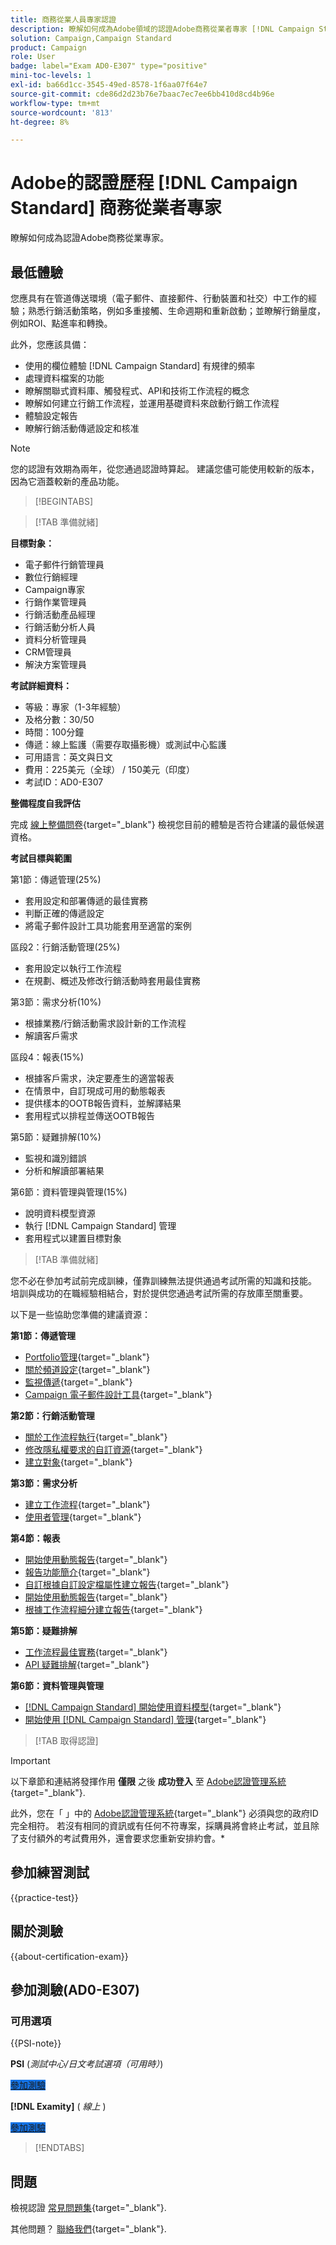 ```yaml
---
title: 商務從業人員專家認證
description: 瞭解如何成為Adobe領域的認證Adobe商務從業者專家 [!DNL Campaign Standard]
solution: Campaign,Campaign Standard
product: Campaign
role: User
badge: label="Exam AD0-E307" type="positive"
mini-toc-levels: 1
exl-id: ba66d1cc-3545-49ed-8578-1f6aa07f64e7
source-git-commit: cde86d2d23b76e7baac7ec7ee6bb410d8cd4b96e
workflow-type: tm+mt
source-wordcount: '813'
ht-degree: 8%

---
```


# Adobe的認證歷程 [!DNL Campaign Standard] 商務從業者專家

瞭解如何成為認證Adobe商務從業專家。

## 最低體驗

您應具有在管道傳送環境（電子郵件、直接郵件、行動裝置和社交）中工作的經驗；熟悉行銷活動策略，例如多重接觸、生命週期和重新啟動；並瞭解行銷量度，例如ROI、點進率和轉換。

此外，您應該具備：

* 使用的欄位體驗 [!DNL Campaign Standard] 有規律的頻率
* 處理資料檔案的功能
* 瞭解關聯式資料庫、觸發程式、API和技術工作流程的概念
* 瞭解如何建立行銷工作流程，並運用基礎資料來啟動行銷工作流程
* 體驗設定報告
* 瞭解行銷活動傳遞設定和核准

>[!NOTE]
>
>您的認證有效期為兩年，從您通過認證時算起。 建議您儘可能使用較新的版本，因為它涵蓋較新的產品功能。

>[!BEGINTABS]

>[!TAB 準備就緒]

**目標對象：**

* 電子郵件行銷管理員
* 數位行銷經理
* Campaign專家
* 行銷作業管理員
* 行銷活動產品經理
* 行銷活動分析人員
* 資料分析管理員
* CRM管理員
* 解決方案管理員

**考試詳細資料：**

* 等級：專家（1-3年經驗）
* 及格分數：30/50
* 時間：100分鐘
* 傳遞：線上監護（需要存取攝影機）或測試中心監護
* 可用語言：英文與日文
* 費用：225美元（全球） / 150美元（印度）
* 考試ID：AD0-E307

**整備程度自我評估**

完成 [線上整備問卷](https://scorpion.caveon.com/launchpad/ad-q-e129-readiness-questionnaire-for-adobe-aem-assets-developer-professional-exam-copy-nxam4m/ad-q-e307-readiness-questionnaire-for-adobe-campaign-standard-business-practitioner-expert-exam){target="_blank"} 檢視您目前的體驗是否符合建議的最低候選資格。

**考試目標與範圍**

第1節：傳遞管理(25%)

* 套用設定和部署傳遞的最佳實務
* 判斷正確的傳遞設定
* 將電子郵件設計工具功能套用至適當的案例

區段2：行銷活動管理(25%)

* 套用設定以執行工作流程
* 在規劃、概述及修改行銷活動時套用最佳實務

第3節：需求分析(10%)

* 根據業務/行銷活動需求設計新的工作流程
* 解讀客戶需求

區段4：報表(15%)

* 根據客戶需求，決定要產生的適當報表
* 在情景中，自訂現成可用的動態報表
* 提供樣本的OOTB報告資料，並解譯結果
* 套用程式以排程並傳送OOTB報告

第5節：疑難排解(10%)

* 監視和識別錯誤
* 分析和解讀部署結果

第6節：資料管理與管理(15%)

* 說明資料模型資源
* 執行 [!DNL Campaign Standard] 管理
* 套用程式以建置目標對象

>[!TAB 準備就緒]

您不必在參加考試前完成訓練，僅靠訓練無法提供通過考試所需的知識和技能。 培訓與成功的在職經驗相結合，對於提供您通過考試所需的存放庫至關重要。

以下是一些協助您準備的建議資源：

**第1節：傳遞管理**

* [Portfolio管理](https://one.workfront.com/s/document-item?bundleId=the-new-workfront-experience&amp;topicId=Content%2FManage_work%2FPortfolios%2F_portfolio-management-overview.htm&amp;_LANG=en){target="_blank"}
* [關於頻道設定](https://experienceleague.adobe.com/docs/campaign-standard/using/administrating/configuring-channels/about-channel-configuration.html){target="_blank"}
* [監視傳遞](https://experienceleague.adobe.com/docs/campaign-standard/using/testing-and-sending/monitoring-messages/monitoring-a-delivery.html?lang=zh-Hant){target="_blank"}
* [Campaign 電子郵件設計工具](https://experienceleague.adobe.com/docs/campaign-standard/using/designing-content/designing-content-in-adobe-campaign.html){target="_blank"}

**第2節：行銷活動管理**

* [關於工作流程執行](https://experienceleague.adobe.com/docs/campaign-standard/using/managing-processes-and-data/executing-a-workflow/about-workflow-execution.html){target="_blank"}
* [修改隱私權要求的自訂資源](https://experienceleague.adobe.com/docs/campaign-standard-learn/tutorials/privacy/custom-resources-for-privacy-requests.html){target="_blank"}
* [建立對象](https://experienceleague.adobe.com/docs/campaign-standard/using/profiles-and-audiences/managing-audiences/creating-audiences.html){target="_blank"}

**第3節：需求分析**

* [建立工作流程](https://experienceleague.adobe.com/docs/campaign-standard/using/managing-processes-and-data/workflow-general-operation/building-a-workflow.html){target="_blank"}
* [使用者管理](https://experienceleague.adobe.com/docs/campaign-standard/using/administrating/users-and-security/users-management.html){target="_blank"}

**第4節：報表**

* [開始使用動態報告](https://experienceleague.adobe.com/docs/campaign-standard/using/reporting/about-reporting/about-dynamic-reports.html){target="_blank"}
* [報告功能簡介](https://experienceleague.adobe.com/docs/campaign-standard-learn/tutorials/getting-started/reporting-with-adobe-campaign-introduction.html){target="_blank"}
* [自訂根據自訂設定檔屬性建立報告](https://experienceleague.adobe.com/docs/campaign-standard-learn/tutorials/reporting/custom-profile-attributes-dynamic-reports.html){target="_blank"}
* [開始使用動態報告](https://experienceleague.adobe.com/docs/campaign-standard/using/reporting/about-reporting/about-dynamic-reports.html){target="_blank"}
* [根據工作流程細分建立報告](https://experienceleague.adobe.com/docs/campaign-standard/using/reporting/customizing-reports/creating-a-report-workflow-segment.html){target="_blank"}

**第5節：疑難排解**

* [工作流程最佳實務](https://experienceleague.adobe.com/docs/campaign-standard/using/managing-processes-and-data/workflow-general-operation/best-practices-workflows.html?lang=zh-Hant){target="_blank"}
* [API 疑難排解](https://experienceleague.adobe.com/docs/campaign-standard/using/working-with-apis/troubleshooting.html){target="_blank"}

**第6節：資料管理與管理**

* [ [!DNL Campaign Standard] 開始使用資料模型](https://experienceleague.adobe.com/docs/campaign-standard/using/developing/get-started-data-model.html){target="_blank"}
* [開始使用 [!DNL Campaign Standard] 管理](https://experienceleague.adobe.com/docs/campaign-standard/using/administrating/get-started-campaign-administration.html){target="_blank"}

>[!TAB 取得認證]

>[!IMPORTANT]
>
>以下章節和連結將發揮作用 **僅限**  之後 **成功登入** 至 [Adobe認證管理系統](https://www.certmetrics.com/adobe){target="_blank"}.
>
>此外，您在「 」中的 [Adobe認證管理系統](https://www.certmetrics.com/adobe){target="_blank"} 必須與您的政府ID完全相符。 若沒有相同的資訊或有任何不符專案，採購員將會終止考試，並且除了支付額外的考試費用外，還會要求您重新安排約會。*

## 參加練習測試

{{practice-test}}

## 關於測驗

{{about-certification-exam}}

## 參加測驗(AD0-E307)

### 可用選項

{{PSI-note}}

**PSI** (*測試中心/日文考試選項（可用時）*)

<a href="https://www.certmetrics.com/adobe/candidate/psi_sso_adobe.aspx?redir=yes&amp;ec=AD0-E307" target="_blank" class="spectrum-Button spectrum-Button--fill spectrum-Button--accent spectrum-Button--sizeM is-margin-bottom-big-big at-element-click-tracking" style="background-color:#1473E6">

<span class="spectrum-Button-label has-no-wrap">
   參加測驗
</span>
</a>

**[!DNL Examity]** ( *線上* )

<a href="https://www.certmetrics.com/adobe/candidate/examity_sso.aspx?eid=AD0-E307" target="_blank" class="spectrum-Button spectrum-Button--fill spectrum-Button--accent spectrum-Button--sizeM is-margin-bottom-big-big at-element-click-tracking" style="background-color:#1473E6">

<span class="spectrum-Button-label has-no-wrap">
   參加測驗
</span>
</a>

>[!ENDTABS]

## 問題

檢視認證 [常見問題集](https://experienceleague.adobe.com/docs/certification/certification/faq.html){target="_blank"}.

其他問題？ [聯絡我們](mailto:certif@adobe.com){target="_blank"}.
